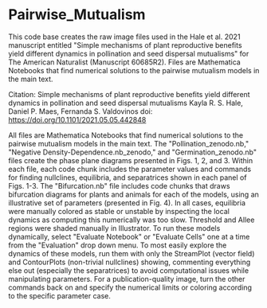 # Pairwise_Mutualism
This code base creates the raw image files used in the Hale et al. 2021 manuscript entitled "Simple mechanisms of plant reproductive benefits yield different dynamics in pollination and seed dispersal mutualisms" for The American Naturalist (Manuscript 60685R2). Files are Mathematica Notebooks that find numerical solutions to the pairwise mutualism models in the main text.


Citation:
Simple mechanisms of plant reproductive benefits yield different dynamics in pollination and seed dispersal mutualisms
Kayla R. S. Hale, Daniel P. Maes, Fernanda S. Valdovinos
doi: https://doi.org/10.1101/2021.05.05.442848

All files are Mathematica Notebooks that find numerical solutions to the pairwise mutualism models in the main text. 
The "Pollination_zenodo.nb," "Negative Density-Dependence.nb_zenodo," and "Germination_zenodo.nb" files create the phase plane diagrams presented in Figs. 1, 2, and 3. 
Within each file, each code chunk includes the parameter values and commands for finding nullclines, equilibria, and separatrices shown in each panel of Figs. 1-3. 
The "Bifurcation.nb" file includes code chunks that draws bifurcation diagrams for plants and animals for each of the models, using an illustrative set of parameters (presented in Fig. 4). 
In all cases, equilibria were manually colored as stable or unstable by inspecting the local dynamics as computing this numerically was too slow. 
Threshold and Allee regions were shaded manually in Illustrator.
To run these models dynamically, select "Evaluate Notebook" or "Evaluate Cells" one at a time from the "Evaluation" drop down menu.
To most easily explore the dynamics of these models, run them with only the StreamPlot (vector field) and ContourPlots (non-trivial nullclines) showing, commenting everything else out (especially the separatrices) to avoid computational issues while manipulating parameters. 
For a publication-quality image, turn the other commands back on and specify the numerical limits or coloring according to the specific parameter case. 

